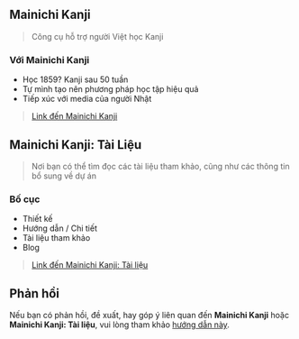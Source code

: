 ## Mainichi Kanji

> Công cụ hỗ trợ người Việt học Kanji

### Với Mainichi Kanji

- Học 1859? Kanji sau 50 tuần
- Tự mình tạo nên phương pháp học tập hiệu quả
- Tiếp xúc với media của người Nhật

> [Link đến Mainichi Kanji](https://mainichikanji.org/)

## Mainichi Kanji: Tài Liệu

> Nơi bạn có thể tìm đọc các tài liệu tham khảo, cũng như các thông tin bổ sung về dự án

### Bố cục

- Thiết kế
- Hướng dẫn / Chi tiết
- Tài liệu tham khảo
- Blog

> [Link đến Mainichi Kanji: Tài liệu](https://vinhphmcng.github.io/mainichi-kanji-tai-lieu/)

## Phản hồi

Nếu bạn có phản hồi, đề xuất, hay góp ý liên quan đến **Mainichi Kanji** hoặc **Mainichi Kanji: Tài liệu**, vui lòng tham khảo [hướng dẫn này](https://vinhphmcng.github.io/mainichi-kanji-tai-lieu/#/phan-hoi).